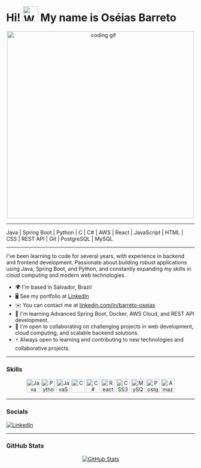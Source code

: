 # Hi!   <img src="https://user-images.githubusercontent.com/18350557/176309783-0785949b-9127-417c-8b55-ab5a4333674e.gif" width="40" alt="Waving Hand" /> My name is Oséias Barreto
</p> <p align="center"> 
<p align="center">
  <img src="https://github.com/user-attachments/assets/1a73a570-e3dc-4baa-b99e-bf4c4df2ba8e" alt="coding gif" width="500" />


---

Java | Spring Boot | Python | C | C# | AWS | React | JavaScript | HTML | CSS | REST API | Git | PostgreSQL | MySQL

---

I've been learning to code for several years, with experience in backend and frontend development. Passionate about building robust applications using Java, Spring Boot, and Python, and constantly expanding my skills in cloud computing and modern web technologies.

- 🌍 I'm based in Salvador, Brazil  
- 🖥️ See my portfolio at [LinkedIn](https://linkedin.com/in/barreto-oseias)  
- ✉️ You can contact me at [linkedin.com/in/barreto-oseias](mailto:oseias@example.com)  
- 🧠 I'm learning Advanced Spring Boot, Docker, AWS Cloud, and REST API development.  
- 🤝 I'm open to collaborating on challenging projects in web development, cloud computing, and scalable backend solutions.  
- ⚡ Always open to learning and contributing to new technologies and collaborative projects.

---

### Skills  
<p align="center">
<a href="https://www.oracle.com/java/" target="_blank"><img src="https://raw.githubusercontent.com/danielcranney/readme-generator/main/public/icons/skills/java-colored.svg" width="36" height="36" alt="Java" /></a>
<a href="https://www.python.org/" target="_blank"><img src="https://raw.githubusercontent.com/danielcranney/readme-generator/main/public/icons/skills/python-colored.svg" width="36" height="36" alt="Python" /></a>
<a href="https://developer.mozilla.org/en-US/docs/Web/JavaScript" target="_blank"><img src="https://raw.githubusercontent.com/danielcranney/readme-generator/main/public/icons/skills/javascript-colored.svg" width="36" height="36" alt="JavaScript" /></a>
<a href="https://docs.microsoft.com/en-us/cpp/" target="_blank"><img src="https://raw.githubusercontent.com/danielcranney/readme-generator/main/public/icons/skills/c-colored.svg" width="36" height="36" alt="C" /></a>
<a href="https://docs.microsoft.com/en-us/dotnet/csharp/" target="_blank"><img src="https://raw.githubusercontent.com/danielcranney/readme-generator/main/public/icons/skills/csharp-colored.svg" width="36" height="36" alt="C#" /></a>
<a href="https://reactjs.org/" target="_blank"><img src="https://raw.githubusercontent.com/danielcranney/readme-generator/main/public/icons/skills/react-colored.svg" width="36" height="36" alt="React" /></a>
<a href="https://www.w3.org/TR/CSS/#css" target="_blank"><img src="https://raw.githubusercontent.com/danielcranney/readme-generator/main/public/icons/skills/css3-colored.svg" width="36" height="36" alt="CSS3" /></a>
<a href="https://www.mysql.com/" target="_blank"><img src="https://raw.githubusercontent.com/danielcranney/readme-generator/main/public/icons/skills/mysql-colored.svg" width="36" height="36" alt="MySQL" /></a>
<a href="https://www.postgresql.org/" target="_blank"><img src="https://raw.githubusercontent.com/danielcranney/readme-generator/main/public/icons/skills/postgresql-colored.svg" width="36" height="36" alt="PostgreSQL" /></a>
<a href="https://aws.amazon.com" target="_blank"><img src="https://raw.githubusercontent.com/danielcranney/readme-generator/main/public/icons/skills/aws-colored.svg" width="36" height="36" alt="Amazon Web Services" /></a>
</p>

---

### Socials  
 <a href="https://www.linkedin.com/in/barreto-oseias/">
    <img src="https://img.shields.io/badge/-LinkedIn-blue?style=flat-square&logo=linkedin&logoColor=white" alt="LinkedIn" />
  </a>

---

### GitHub Stats  
<p align="center">
  <a href="https://github.com/OseiasBarreto">
    <img src="https://github-readme-stats.vercel.app/api?username=OseiasBarreto&show_icons=true&title_color=0891b2&text_color=ffffff&icon_color=ef4444&bg_color=1c1917&hide_border=true" alt="GitHub Stats" />
  </a>
</p>
